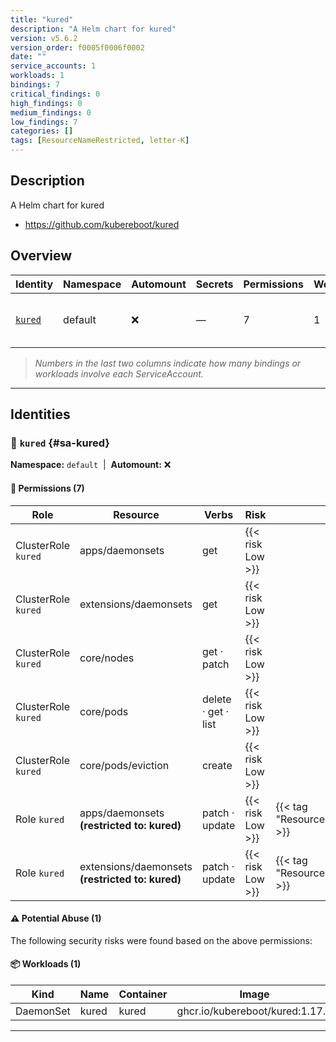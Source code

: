 ```yaml
---
title: "kured"
description: "A Helm chart for kured"
version: v5.6.2
version_order: f0005f0006f0002
date: ""
service_accounts: 1
workloads: 1
bindings: 7
critical_findings: 0
high_findings: 0
medium_findings: 0
low_findings: 7
categories: []
tags: [ResourceNameRestricted, letter-K]
---
```


## Description

A Helm chart for kured

- https://github.com/kubereboot/kured

## Overview

| Identity             | Namespace | Automount | Secrets | Permissions | Workloads | Risk               |
| -------------------- | --------- | --------- | ------- | ----------- | --------- | ------------------ |
| [`kured`](#sa-kured) | default   | ❌        | —       | 7           | 1         | {{< risk "Low" >}} |

> _Numbers in the last two columns indicate how many bindings or workloads involve each ServiceAccount._

---

## Identities

### 🤖 `kured` {#sa-kured}

**Namespace:** `default`  |  **Automount:** ❌

#### 🔑 Permissions (7)

| Role                | Resource                                         | Verbs               | Risk             | Tags                                 |
| ------------------- | ------------------------------------------------ | ------------------- | ---------------- | ------------------------------------ |
| ClusterRole `kured` | apps/daemonsets                                  | get                 | {{< risk Low >}} |                                      |
| ClusterRole `kured` | extensions/daemonsets                            | get                 | {{< risk Low >}} |                                      |
| ClusterRole `kured` | core/nodes                                       | get · patch         | {{< risk Low >}} |                                      |
| ClusterRole `kured` | core/pods                                        | delete · get · list | {{< risk Low >}} |                                      |
| ClusterRole `kured` | core/pods/eviction                               | create              | {{< risk Low >}} |                                      |
| Role `kured`        | apps/daemonsets **(restricted to: kured)**       | patch · update      | {{< risk Low >}} | {{< tag "ResourceNameRestricted" >}} |
| Role `kured`        | extensions/daemonsets **(restricted to: kured)** | patch · update      | {{< risk Low >}} | {{< tag "ResourceNameRestricted" >}} |

#### ⚠️ Potential Abuse (1)

The following security risks were found based on the above permissions:

#### 📦 Workloads (1)

| Kind      | Name  | Container | Image                           |
| --------- | ----- | --------- | ------------------------------- |
| DaemonSet | kured | kured     | ghcr.io/kubereboot/kured:1.17.1 |

---
